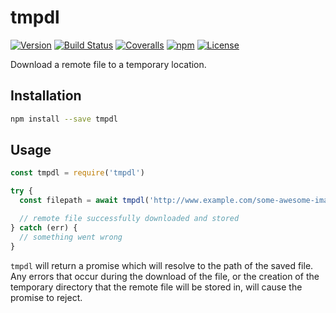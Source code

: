 # tmpdl

[![Version](https://img.shields.io/npm/v/tmpdl.svg?style=flat-square)](https://www.npmjs.com/package/tmpdl)
[![Build Status](https://img.shields.io/github/actions/workflow/status/mike182uk/tmpdl/ci.yml?branch=main&style=flat-square)](https://github.com/mike182uk/tmpdl/actions/workflows/ci.yml?query=workflow%3ACI)
[![Coveralls](https://img.shields.io/coveralls/mike182uk/tmpdl/main.svg?style=flat-square)](https://coveralls.io/r/mike182uk/tmpdl)
[![npm](https://img.shields.io/npm/dm/tmpdl.svg?style=flat-square)](https://www.npmjs.com/package/tmpdl)
[![License](https://img.shields.io/github/license/mike182uk/tmpdl.svg?style=flat-square)](https://www.npmjs.com/package/tmpdl)

Download a remote file to a temporary location.

## Installation

```bash
npm install --save tmpdl
```

## Usage

```js
const tmpdl = require('tmpdl')

try {
  const filepath = await tmpdl('http://www.example.com/some-awesome-image.jpg')

  // remote file successfully downloaded and stored
} catch (err) {
  // something went wrong
}
```

`tmpdl` will return a promise which will resolve to the path of the saved file. Any errors that occur during the download of the file, or the creation of the temporary directory that the remote file will be stored in, will cause the promise to reject.
